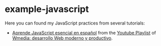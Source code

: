 # example-javascript

Here you can found my JavaScript practices from several tutorials:

- [Aprende JavaScript esencial en español](aprende_javascript_esencial/) from the [Youtube Playlist](https://www.youtube.com/playlist?list=PLM-Y_YQmMEqAedHjvY3_v7EfGfFCHXYHv) of [Wmedia: desarrollo Web moderno y productivo](https://www.youtube.com/c/juanwmedia).
